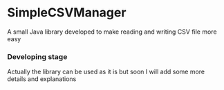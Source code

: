 # SimpleCSVManager
A small Java library developed to make reading and writing CSV file more easy

### Developing stage
Actually the library can be used as it is but soon I will add some more details and explanations
